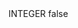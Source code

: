 <?xml version="1.0" encoding="UTF-8"?>
<CustomMetadata xmlns="http://soap.sforce.com/2006/04/metadata">
    <label>INTEGER</label>
    <protected>false</protected>
</CustomMetadata>
